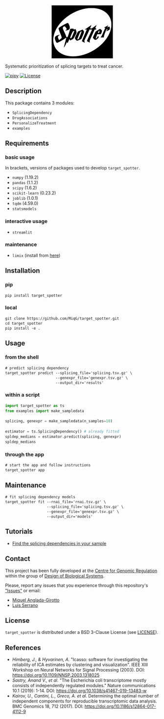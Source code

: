 <p align="center">
  <img src="images/logo.png" width="200">
</p>

Systematic prioritization of splicing targets to treat cancer.

[![pipy](https://img.shields.io/pypi/v/target_spotter?color=informational)](https://pypi.python.org/pypi/target_spotter)
[![License](https://img.shields.io/badge/License-BSD%203--Clause-blue.svg)](https://opensource.org/licenses/BSD-3-Clause)

## Description
This package contains 3 modules:
- `SplicingDependency`
- `DrugAssociations`
- `PersonalizeTreatment`
- `examples`

## Requirements
### basic usage
In brackets, versions of packages used to develop `target_spotter`.
- `numpy` (1.19.2)
- `pandas` (1.1.2)
- `scipy` (1.6.2)
- `scikit-learn` (0.23.2)
- `joblib` (1.0.1)
- `tqdm` (4.59.0)
- `statsmodels`

### interactive usage
- `streamlit`

### maintenance
- `limix` (install from [here](https://github.com/limix/limix))


## Installation
### pip
```shell
pip install target_spotter
```
### local
```shell
git clone https://github.com/MiqG/target_spotter.git
cd target_spotter
pip install -e .
```

## Usage
### from the shell
```shell
# predict splicing dependency
target_spotter predict --splicing_file='splicing.tsv.gz' \
                       --genexpr_file='genexpr.tsv.gz' \
                       --output_dir='results'
```
### within a script
```python
import target_spotter as ts
from examples import make_sampledata

splicing, genexpr = make_sampledata(n_samples=10)

estimator = ts.SplicingDependency() # already fitted
spldep_medians = estimator.predict(splicing, genexpr)
spldep_medians
```

### through the app
```shell
# start the app and follow instructions
target_spotter app
```

## Maintenance
```shell
# fit splicing dependency models
target_spotter fit --rnai_file='rnai.tsv.gz' \
                   --splicing_file='splicing.tsv.gz' \
                   --genexpr_file='genexpr.tsv.gz' \
                   --output_dir='models'
```


## Tutorials
- [Find the splicing dependencies in your sample](https://github.com/CRG-CNAG/target_spotter/blob/main/tutorials/basics.ipynb)

## Contact
This project has been fully developed at the [Centre for Genomic Regulation](https://www.crg.eu/) within the group of [Design of Biological Systems](https://www.crg.eu/en/luis_serrano).

Please, report any issues that you experience through this repository's ["Issues"](https://github.com/CRG-CNAG/target_spotter/issues) or email:
- [Miquel Anglada-Girotto](mailto:miquel.anglada@crg.eu)
- [Luis Serrano](mailto:luis.serrano@crg.eu)

## License

`target_spotter` is distributed under a BSD 3-Clause License (see [LICENSE](https://github.com/CRG-CNAG/target_spotter/blob/main/LICENSE)).

## References
- *Himberg, J., & Hyvarinen, A.* "Icasso: software for investigating the reliability of ICA estimates by clustering and visualization". IEEE XIII Workshop on Neural Networks for Signal Processing (2003). DOI: https://doi.org/10.1109/NNSP.2003.1318025
- *Sastry, Anand V., et al.* "The Escherichia coli transcriptome mostly consists of independently regulated modules." Nature communications 10.1 (2019): 1-14. DOI: https://doi.org/10.1038/s41467-019-13483-w
- *Kairov, U., Cantini, L., Greco, A. et al.* Determining the optimal number of independent components for reproducible transcriptomic data analysis. BMC Genomics 18, 712 (2017). DOI: https://doi.org/10.1186/s12864-017-4112-9
